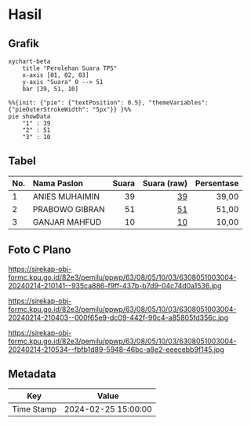 # Hasil

## Grafik

```mermaid
xychart-beta
    title "Perolehan Suara TPS"
    x-axis [01, 02, 03]
    y-axis "Suara" 0 --> 51
    bar [39, 51, 10]
```

```mermaid
%%{init: {"pie": {"textPosition": 0.5}, "themeVariables": {"pieOuterStrokeWidth": "5px"}} }%%
pie showData
    "1" : 39
    "2" : 51
    "3" : 10
```

## Tabel

| No. | Nama Paslon    | Suara | Suara (raw) | Persentase |
|:--- |:-------------- | -----:| -----------:| ----------:|
| 1   | ANIES MUHAIMIN | 39    | [39][p-1]   | 39,00      |
| 2   | PRABOWO GIBRAN | 51    | [51][p-2]   | 51,00      |
| 3   | GANJAR MAHFUD  | 10    | [10][p-3]   | 10,00      |


[p-1]: https://github.com/gigit-pemilu/pemilu-2024/blob/main/pilpres/hitung-suara/sub/63-kalimantan-selatan/sub/08-hulu-sungai-utara/sub/05-amuntai-tengah/sub/1003-kebun-sari/sub/004-tps/sub/paslon-1.txt
[p-2]: https://github.com/gigit-pemilu/pemilu-2024/blob/main/pilpres/hitung-suara/sub/63-kalimantan-selatan/sub/08-hulu-sungai-utara/sub/05-amuntai-tengah/sub/1003-kebun-sari/sub/004-tps/sub/paslon-2.txt
[p-3]: https://github.com/gigit-pemilu/pemilu-2024/blob/main/pilpres/hitung-suara/sub/63-kalimantan-selatan/sub/08-hulu-sungai-utara/sub/05-amuntai-tengah/sub/1003-kebun-sari/sub/004-tps/sub/paslon-3.txt

## Foto C Plano

https://sirekap-obj-formc.kpu.go.id/82e3/pemilu/ppwp/63/08/05/10/03/6308051003004-20240214-210141--935ca886-f9ff-437b-b7d9-04c74d0a1536.jpg

https://sirekap-obj-formc.kpu.go.id/82e3/pemilu/ppwp/63/08/05/10/03/6308051003004-20240214-210403--000f65e9-dc09-442f-90c4-a85805fd356c.jpg

https://sirekap-obj-formc.kpu.go.id/82e3/pemilu/ppwp/63/08/05/10/03/6308051003004-20240214-210534--fbfb1d89-5948-46bc-a8e2-eeecebb9f145.jpg


## Metadata

| Key        | Value               |
| ---------- | ------------------- |
| Time Stamp | 2024-02-25 15:00:00 |



